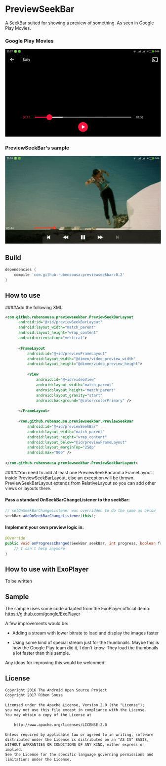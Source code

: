 # PreviewSeekBar

A SeekBar suited for showing a preview of something. As seen in Google Play Movies.


### Google Play Movies

<img src="screenshots/playmovies.gif" width=600></img>

### PreviewSeekBar's sample

<img src="screenshots/sample.gif" width=600></img>


## Build

```groovy
dependencies {
    compile 'com.github.rubensousa:previewseekbar:0.2'
}
```

## How to use

####Add the following XML:

```xml
<com.github.rubensousa.previewseekbar.PreviewSeekBarLayout
      android:id="@+id/previewSeekBarLayout"
      android:layout_width="match_parent"
      android:layout_height="wrap_content"
      android:orientation="vertical">

      <FrameLayout
          android:id="@+id/previewFrameLayout"
          android:layout_width="@dimen/video_preview_width"
          android:layout_height="@dimen/video_preview_height">

          <View
              android:id="@+id/videoView"
              android:layout_width="match_parent"
              android:layout_height="match_parent"
              android:layout_gravity="start"
              android:background="@color/colorPrimary" />

      </FrameLayout>

      <com.github.rubensousa.previewseekbar.PreviewSeekBar
          android:id="@+id/previewSeekBar"
          android:layout_width="match_parent"
          android:layout_height="wrap_content"
          android:layout_below="@id/previewFrameLayout"
          android:layout_marginTop="25dp"
          android:max="800" />
          
</com.github.rubensousa.previewseekbar.PreviewSeekBarLayout>
```
#####You need to add at least one PreviewSeekBar and a FrameLayout inside PreviewSeekBarLayout, else an exception will be thrown.
PreviewSeekBarLayout extends from RelativeLayout so you can add other views or layouts there. 

#### Pass a standard OnSeekBarChangeListener to the seekBar:

```java
// setOnSeekBarChangeListener was overridden to do the same as below
seekBar.addOnSeekBarChangeListener(this);
```

#### Implement your own preview logic in:

```java
@Override
public void onProgressChanged(SeekBar seekBar, int progress, boolean fromUser) {
    // I can't help anymore
}
```

## How to use with ExoPlayer

To be written


## Sample

The sample uses some code adapted from the ExoPlayer official demo: https://github.com/google/ExoPlayer

A few improvements would be:

- Adding a stream with lower bitrate to load and display the images faster

- Using some kind of special stream just for the thumbnails. Maybe this is how the Google Play team did it, I don't know. They load the thumbnails a lot faster than this sample.

Any ideas for improving this would be welcomed!



## License

    Copyright 2016 The Android Open Source Project
    Copyright 2017 Rúben Sousa
    
    Licensed under the Apache License, Version 2.0 (the "License");
    you may not use this file except in compliance with the License.
    You may obtain a copy of the License at
    
        http://www.apache.org/licenses/LICENSE-2.0
    
    Unless required by applicable law or agreed to in writing, software
    distributed under the License is distributed on an "AS IS" BASIS,
    WITHOUT WARRANTIES OR CONDITIONS OF ANY KIND, either express or implied.
    See the License for the specific language governing permissions and
    limitations under the License.
